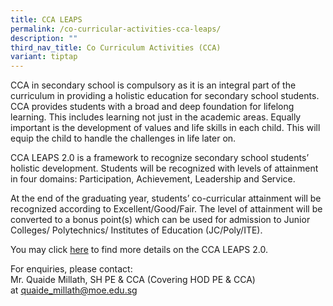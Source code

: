 ```yaml
---
title: CCA LEAPS
permalink: /co-curricular-activities-cca-leaps/
description: ""
third_nav_title: Co Curriculum Activities (CCA)
variant: tiptap
---
```

<p>CCA in secondary school is compulsory as it is an integral part of the curriculum in providing a holistic education for secondary school students. CCA provides students with a broad and deep foundation for lifelong learning. This includes learning not just in the academic areas. Equally important is the development of values and life skills in each child. This will equip the child to handle the challenges in life later on.</p><p>CCA LEAPS 2.0 is a framework to recognize secondary school students’ holistic development. Students will be recognized with levels of attainment in four domains: Participation, Achievement, Leadership and Service.</p><p>At the end of the graduating year, students’ co-curricular attainment will be recognized according to Excellent/Good/Fair. The level of attainment will be converted to a bonus point(s) which can be used for admission to Junior Colleges/ Polytechnics/ Institutes of Education (JC/Poly/ITE).</p><p>You may click <a href="/files/CCA%20Matters/CCA-LEAPS-2.pdf" rel="noopener noreferrer nofollow" target="_blank">here</a> to find more details on the CCA LEAPS 2.0.</p><p>For enquiries, please contact:<br>Mr. Quaide Millath,  SH PE &amp; CCA (Covering HOD PE &amp; CCA) at&nbsp;<a href="mailto:roskhaider_mohamed_saat@moe.edu.sg" rel="noopener noreferrer nofollow" target="_blank">quaide_millath@moe.edu.sg</a></p>